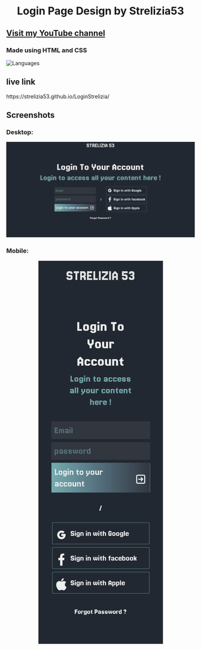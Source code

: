 <h1 align="center">Login Page Design by Strelizia53</h1>
<a href="https://www.youtube.com/@Strelizia53"><h2>Visit my YouTube channel</h2></a>

<h3>Made using HTML and CSS</h3>
<img src="https://skillicons.dev/icons?i=html,css" alt="Languages" />

<h2>live link</h2>
https://strelizia53.github.io/LoginStrelizia/

<h2>Screenshots</h2>

<h3>Desktop:</h3>
<img src="screenshots/desktop.png">
<h3>Mobile:</h3>
<p align="center">
  <img src="screenshots/mobile.png">
</p>
